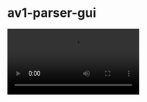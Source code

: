 # av1-parser-gui

![Demo Video](https://github.com/mdakram28/av1-parser-gui/raw/main/docs/recording.mov)